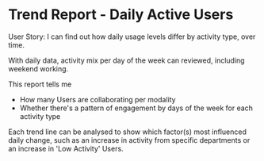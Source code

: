 # Trend Report - Daily Active Users

User Story: I can find out how daily usage levels differ by activity type, over time. 

With daily data, activity mix per day of the week can reviewed, including weekend working.  

This report tells me

- How many Users are collaborating per modality
- Whether there's a pattern of engagement by days of the week for each activity type

Each trend line can be analysed to show which factor(s) most influenced daily change, such as an increase in activity from specific departments or an increase in 'Low Activity' Users. 
